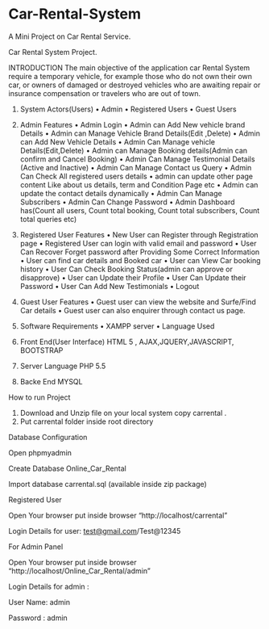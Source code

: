 # Car-Rental-System
A Mini Project on Car Rental Service.

Car Rental System Project.

INTRODUCTION
The main objective of the application car Rental System require a temporary vehicle, for example those who do not own their own car, or owners of damaged or destroyed vehicles who are awaiting repair or insurance compensation or travelers who are out of town.

1. System Actors(Users)
•	Admin
•	Registered Users
•	Guest Users

2. Admin Features
•	Admin Login
•	Admin can Add New vehicle brand Details
•	Admin can Manage Vehicle Brand Details(Edit ,Delete)
•	Admin can Add New Vehicle Details
•	Admin Can Manage vehicle Details(Edit,Delete)
•	Admin can Manage Booking details(Admin can confirm and Cancel Booking)
•	Admin Can Manage Testimonial Details (Active and Inactive)
•	Admin Can Manage Contact us Query
•	Admin Can Check All registered users details
•	admin can update other page content Like about us details, term and Condition Page etc
•	Admin can update the contact details dynamically
•	Admin Can Manage Subscribers
•	Admin Can Change Password
•	Admin Dashboard has(Count all users, Count total booking, Count total subscribers, Count total queries etc)

3. Registered User Features
•	New User can Register through Registration page
•	Registered User can login with valid email and password
•	User Can Recover Forget password after Providing Some Correct Information
•	User can find car details and Booked car
•	User can View Car booking history
•	User Can Check Booking Status(admin can approve or disapprove)
•	User can Update their Profile
•	User Can Update their Password
•	User Can Add New Testimonials
•	Logout

4. Guest User Features
•	Guest user can view the website and Surfe/Find Car details
•	Guest user can also enquirer through contact us page.

5. Software Requirements
•	XAMPP server
•	Language Used
1.	Front End(User Interface) HTML 5 , AJAX,JQUERY,JAVASCRIPT, BOOTSTRAP
2.	Server Language PHP 5.5
3.	Backe End MYSQL


How to run Project
1. Download and Unzip file on your local system copy carrental .
2. Put carrental folder inside root directory

Database Configuration

Open phpmyadmin

Create Database Online_Car_Rental

Import database carrental.sql (available inside zip package)

Registered User

Open Your browser put inside browser “http://localhost/carrental”

Login Details for user: test@gmail.com/Test@12345

For Admin Panel

Open Your browser put inside browser “http://localhost/Online_Car_Rental/admin”

Login Details for admin :

User Name: admin

Password : admin

